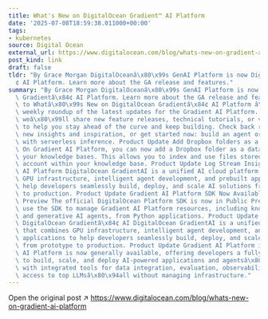 ```yaml
---
title: What's New on DigitalOcean Gradient™ AI Platform
date: '2025-07-08T18:59:38.011000+00:00'
tags:
- kubernetes
source: Digital Ocean
external_url: https://www.digitalocean.com/blog/whats-new-on-gradient-ai-platform
post_kind: link
draft: false
tldr: "By Grace Morgan DigitalOceanâ\x80\x99s GenAI Platform is now DigitalOcean Gradientâ\x84\
  ¢ AI Platform. Learn more about the GA release and features."
summary: "By Grace Morgan DigitalOceanâ\x80\x99s GenAI Platform is now DigitalOcean\
  \ Gradientâ\x84¢ AI Platform. Learn more about the GA release and features. Welcome\
  \ to Whatâ\x80\x99s New on DigitalOcean Gradientâ\x84¢ AI Platform â\x80\x94your\
  \ weekly roundup of the latest updates for the Gradient AI Platform. Each week,\
  \ weâ\x80\x99ll share new feature releases, technical tutorials, or video walkthroughs\
  \ to help you stay ahead of the curve and keep building. Check back regularly for\
  \ new insights and inspiration, or get started now: build an agent or call a model\
  \ with serverless inference. Product Update Add Dropbox folders as a data source\
  \ On Gradient AI Platform, you can now add a Dropbox folder as a data source to\
  \ your knowledge bases. This allows you to index and use files stored in your Dropbox\
  \ account within your knowledge base. Product Update Log Stream Insights on Gradient\
  \ AI Platform DigitalOcean GradientAI is a unified AI cloud platform that combines\
  \ GPU infrastructure, intelligent agent development, and prebuilt applications to\
  \ help developers seamlessly build, deploy, and scale AI solutions from prototype\
  \ to production. Product Update Gradient AI Platform SDK Now Available in Public\
  \ Preview The official DigitalOcean Platform SDK is now in Public Preview. You can\
  \ use the SDK to manage Gradient AI Platform resources, including knowledge bases\
  \ and generative AI agents, from Python applications. Product Update Introducing\
  \ DigitalOcean Gradientâ\x84¢ AI DigitalOcean GradientAI is a unified AI cloud platform\
  \ that combines GPU infrastructure, intelligent agent development, and prebuilt\
  \ applications to help developers seamlessly build, deploy, and scale AI solutions\
  \ from prototype to production. Product Update Gradient AI Platform is now GA Gradient\
  \ AI Platform is now generally available, offering developers a fully managed environment\
  \ to build, scale, and deploy AI-powered applications and agentsâ\x80\x94complete\
  \ with integrated tools for data integration, evaluation, observability, and serverless\
  \ access to top LLMsâ\x80\x94all without managing infrastructure."
---
```

Open the original post ↗ https://www.digitalocean.com/blog/whats-new-on-gradient-ai-platform
